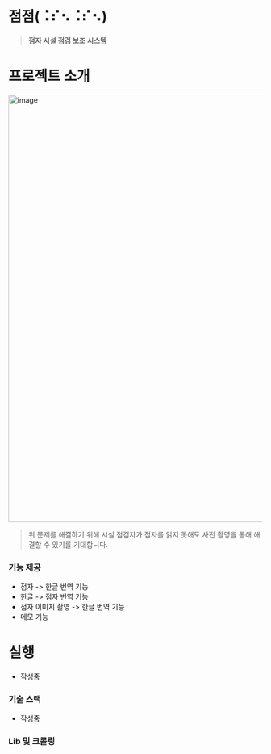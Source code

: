 # **점점(⠨⠎⠢⠨⠎⠢)**
> **점자 시설 점검 보조 시스템**


# 프로젝트 소개
<img width="846" alt="image" src="https://github.com/user-attachments/assets/5b5bf7fd-3a1c-4a91-8fa7-f2d219a46710" />

> 위 문제를 해결하기 위해 시설 점검자가 점자를 읽지 못해도 사진 촬영을 통해 해결할 수 있기를 기대합니다.

### 기능 제공
- 점자 -> 한글 번역 기능
- 한글 -> 점자 번역 기능
- 점자 이미지 촬영 -> 한글 번역 기능
- 메모 기능


# 실행
- 작성중


### 기술 스택
- 작성중

### Lib 및 크롤링
